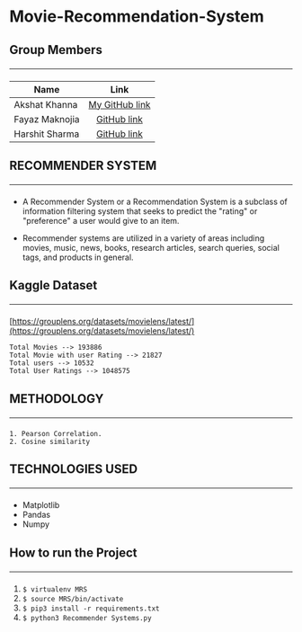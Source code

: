 # Movie-Recommendation-System

## Group Members<hr>
| Name        | Link
| ------------- |:-------------:
| Akshat Khanna | [My GitHub link](https://github.com/Akshat122)
| Fayaz Maknojia | [GitHub link](https://github.com/FayazMaknojia)
| Harshit Sharma | [GitHub link](https://github.com/harshitsharmahts)

## RECOMMENDER SYSTEM<hr>
* A Recommender System or a Recommendation System is a subclass of information filtering system that seeks to predict the "rating" or "preference" a user would give to an item.

* Recommender systems are utilized in a variety of areas including movies, music, news, books, research articles, search queries, social tags, and products in general.

## Kaggle Dataset<hr>

[https://grouplens.org/datasets/movielens/latest/](https://grouplens.org/datasets/movielens/latest/)

    Total Movies --> 193886
    Total Movie with user Rating --> 21827
    Total users --> 10532
    Total User Ratings --> 1048575

## METHODOLOGY<hr>
    1. Pearson Correlation.
    2. Cosine similarity 

## TECHNOLOGIES USED<hr>

* Matplotlib
* Pandas 
* Numpy

## How to run the Project<hr>
1. ```$ virtualenv MRS  ```
2. ```$ source MRS/bin/activate ```
3. ```$ pip3 install -r requirements.txt ```
4. ```$ python3 Recommender Systems.py ```
